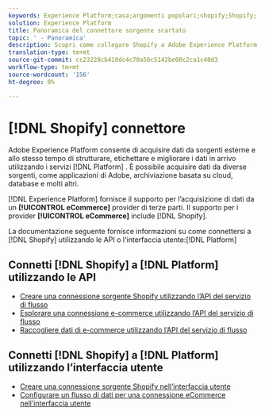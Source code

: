 ```yaml
---
keywords: Experience Platform;casa;argomenti popolari;shopify;Shopify;
solution: Experience Platform
title: Panoramica del connettore sorgente scartato
topic: ' - Panoramica'
description: Scopri come collegare Shopify a Adobe Experience Platform utilizzando le API o l’interfaccia utente.
translation-type: tm+mt
source-git-commit: cc23228cb410dc4c70a56c5142be00c2ca1c40d3
workflow-type: tm+mt
source-wordcount: '156'
ht-degree: 0%

---
```



# [!DNL Shopify] connettore

Adobe Experience Platform consente di acquisire dati da sorgenti esterne e allo stesso tempo di strutturare, etichettare e migliorare i dati in arrivo utilizzando i servizi [!DNL Platform] . È possibile acquisire dati da diverse sorgenti, come applicazioni di Adobe, archiviazione basata su cloud, database e molti altri.

[!DNL Experience Platform] fornisce il supporto per l’acquisizione di dati da un  **[!UICONTROL eCommerce]** provider di terze parti. Il supporto per i provider **[!UICONTROL eCommerce]** include [!DNL Shopify].

La documentazione seguente fornisce informazioni su come connettersi a [!DNL Shopify] utilizzando le API o l&#39;interfaccia utente:[!DNL Platform]

## Connetti [!DNL Shopify] a [!DNL Platform] utilizzando le API

- [Creare una connessione sorgente Shopify utilizzando l’API del servizio di flusso](../../tutorials/api/create/ecommerce/shopify.md)
- [Esplorare una connessione e-commerce utilizzando l’API del servizio di flusso](../../tutorials/api/explore/ecommerce.md)
- [Raccogliere dati di e-commerce utilizzando l’API del servizio di flusso](../../tutorials/api/collect/ecommerce.md)

## Connetti [!DNL Shopify] a [!DNL Platform] utilizzando l’interfaccia utente

- [Creare una connessione sorgente Shopify nell’interfaccia utente](../../tutorials/ui/create/ecommerce/shopify.md)
- [Configurare un flusso di dati per una connessione eCommerce nell’interfaccia utente](../../tutorials/ui/dataflow/ecommerce.md)